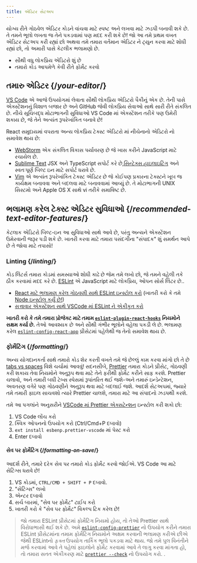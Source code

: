 ```yaml
---
title: એડિટર સેટઅપ
---
```


<Intro>

યોગ્ય રીતે ગોઠવેલ એડિટર કોડને વાંચવા માટે સ્પષ્ટ અને લખવા માટે ઝડપી બનાવી શકે છે. તે તમને ભૂલો લખતા જ તેને પકડવામાં પણ મદદ કરી શકે છે! જો આ તમે પ્રથમ વખત એડિટર સેટઅપ કરી રહ્યાં છો અથવા તમે તમારા વર્તમાન એડિટર ને ટ્યુન કરવા માટે શોધી રહ્યાં છો, તો અમારી પાસે કેટલીક ભલામણો છે.

</Intro>

<YouWillLearn>

* સૌથી વધુ લોકપ્રિય એડિટરો શું છે
* તમારો કોડ આપમેળે કેવી રીતે ફોર્મેટ કરવો

</YouWillLearn>

## તમારુ એડિટર {/*your-editor*/}

[VS Code](https://code.visualstudio.com/) એ આજે ઉપયોગમાં લેવાતા સૌથી લોકપ્રિય એડિટરો પૈકીનું એક છે. તેની પાસે એક્સ્ટેંશનનું વિશાળ બજાર છે અને GitHub જેવી લોકપ્રિય સેવાઓ સાથે સારી રીતે સંકલિત છે. નીચે સૂચિબદ્ધ મોટાભાગની સુવિધાઓ VS Code માં એક્સ્ટેંશન તરીકે પણ ઉમેરી શકાય છે, જે તેને અત્યંત રૂપરેખાંકિત બનાવે છે!

React સમુદાયમાં વપરાતા અન્ય લોકપ્રિય ટેક્સ્ટ એડિટરો માં નીચેનાનો એડિટરો નો સમાવેશ થાય છે:

* [WebStorm](https://www.jetbrains.com/webstorm/) એક સંકલિત વિકાસ પર્યાવરણ છે જે ખાસ કરીને JavaScript માટે રચાયેલ છે.
* [Sublime Text](https://www.sublimetext.com/) JSX અને TypeScript સપોર્ટ કરે છે,[સિન્ટેક્સ હાઇલાઇટિંગ](https://stackoverflow.com/a/70960574/458193) અને સ્વતઃપૂર્ણ બિલ્ટ ઇન માટે સપોર્ટ ધરાવે છે.
* [Vim](https://www.vim.org/) એ અત્યંત રૂપરેખાંકિત ટેક્સ્ટ એડિટર છે જે કોઈપણ પ્રકારના ટેક્સ્ટને ખૂબ જ કાર્યક્ષમ બનાવવા અને બદલવા માટે બનાવવામાં આવ્યું છે. તે મોટાભાગની UNIX સિસ્ટમો અને Apple OS X સાથે vi તરીકે સમાવિષ્ટ છે.

## ભલામણ કરેલ ટેક્સ્ટ એડિટર સુવિધાઓ {/*recommended-text-editor-features*/}

કેટલાક એડિટરો બિલ્ટ-ઇન આ સુવિધાઓ સાથે આવે છે, પરંતુ અન્યને એક્સ્ટેંશન ઉમેરવાની જરૂર પડી શકે છે. ખાતરી કરવા માટે તમારા પસંદગીના "સંપાદક" શું સમર્થન આપે છે તે જોવા માટે તપાસો!

### Linting {/*linting*/}

કોડ લિંટર્સ તમારા કોડમાં સમસ્યાઓ શોધી કાઢે છે જેમ તમે લખો છો, જે તમને વહેલી તકે ઠીક કરવામાં મદદ કરે છે. [ESLint](https://eslint.org/) એ JavaScript માટે લોકપ્રિય, ઓપન સોર્સ લિંટર છે.. 

* [React માટે ભલામણ કરેલ ગોઠવણી સાથે ESLint ઇન્સ્ટોલ કરો](https://www.npmjs.com/package/eslint-config-react-app) (ખાતરી કરો કે તમે [Node ઇન્સ્ટોલ કર્યું છે!](https://nodejs.org/en/download/current/))
* [સત્તાવાર એક્સ્ટેંશન સાથે VSCode માં ESLint ને એકીકૃત કરો](https://marketplace.visualstudio.com/items?itemName=dbaeumer.vscode-eslint)

**ખાતરી કરો કે તમે તમારા પ્રોજેક્ટ માટે તમામ [`eslint-plugin-react-hooks`](https://www.npmjs.com/package/eslint-plugin-react-hooks) નિયમોને સક્ષમ કર્યા છે.** તેઓ આવશ્યક છે અને સૌથી ગંભીર ભૂલોને વહેલા પકડી લે છે. ભલામણ કરેલ [`eslint-config-react-app`](https://www.npmjs.com/package/eslint-config-react-app) પ્રીસેટમાં પહેલેથી જ તેનો સમાવેશ થાય છે.

### ફોર્મેટિંગ {/*formatting*/}

અન્ય યોગદાનકર્તા સાથે તમારો કોડ શેર કરતી વખતે તમે જે છેલ્લું કામ કરવા માંગો છો તે છે [tabs vs spaces](https://www.google.com/search?q=tabs+vs+spaces) વિશે ચર્ચામાં આવવું! સદનસીબે, [Prettier](https://prettier.io/) તમારા કોડને પ્રીસેટ, ગોઠવણી કરી શકાય તેવા નિયમોને અનુરૂપ થવા માટે તેને ફરીથી ફોર્મેટ કરીને સાફ કરશે. Prettier ચલાવો, અને તમારી બધી ટેબ્સ સ્પેસમાં રૂપાંતરિત થઈ જશે-અને તમારું ઇન્ડેન્ટેશન, અવતરણ વગેરે પણ ગોઠવણીને અનુરૂપ થવા માટે બદલાઈ જશે. આદર્શ સેટઅપમાં, જ્યારે તમે તમારી ફાઇલ સાચવશો ત્યારે Prettier ચાલશે, તમારા માટે આ સંપાદનો ઝડપથી કરશે.

તમે આ પગલાંને અનુસરીને [VSCode માં Prettier એક્સટેન્શન](https://marketplace.visualstudio.com/items?itemName=esbenp.prettier-vscode) ઇન્સ્ટોલ કરી શકો છો:

1. VS Code લોંચ કરો
2. ક્વિક ઓપનનો ઉપયોગ કરો (Ctrl/Cmd+P દબાવો)
3. `ext install esbenp.prettier-vscode` માં પેસ્ટ કરો
4. Enter દબાવો

#### સેવ પર ફોર્મેટિંગ {/*formatting-on-save*/}

આદર્શ રીતે, તમારે દરેક સેવ પર તમારો કોડ ફોર્મેટ કરવો જોઈએ. VS Code આ માટે સેટિંગ્સ ધરાવે છે!

1. VS કોડમાં, `CTRL/CMD + SHIFT + P` દબાવો.
2. "સેટિંગ્સ" લખો
3. એન્ટર દબાવો
4. સર્ચ બારમાં, "સેવ પર ફોર્મેટ" ટાઈપ કરો
5. ખાતરી કરો કે "સેવ પર ફોર્મેટ" વિકલ્પ ટિક કરેલ છે!

> જો તમારા ESLint પ્રીસેટમાં ફોર્મેટિંગ નિયમો હોય, તો તેઓ Prettier સાથે વિરોધાભાસી થઈ શકે છે. અમે [`eslint-config-prettier`](https://github.com/prettier/eslint-config-prettier) નો ઉપયોગ કરીને તમારા ESLint પ્રીસેટમાંના તમામ ફોર્મેટિંગ નિયમોને અક્ષમ કરવાની ભલામણ કરીએ છીએ જેથી ESLintનો *ફક્ત* ઉપયોગ તાર્કિક ભૂલો પકડવા માટે થાય. જો તમે પુલ વિનંતીને મર્જ કરવામાં આવે તે પહેલાં ફાઇલોને ફોર્મેટ કરવામાં આવે તે લાગુ કરવા માંગતા હો, તો તમારા સતત એકીકરણ માટે [`prettier --check`](https://prettier.io/docs/en/cli.html#--check) નો ઉપયોગ કરો. .
